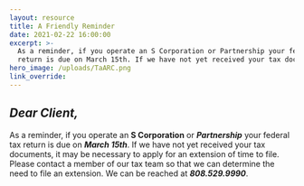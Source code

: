 ```yaml
---
layout: resource
title: A Friendly Reminder
date: 2021-02-22 16:00:00
excerpt: >-
  As a reminder, if you operate an S Corporation or Partnership your federal tax
  return is due on March 15th. If we have not yet received your tax documents...
hero_image: /uploads/TaARC.png
link_override:
---
```


## ***Dear Client,***

As a reminder, if you operate an **S Corporation** or ***Partnership*** your federal tax return is due on ***March 15th***. If we have not yet received your tax documents, it may be necessary to apply for an extension of time to file.&nbsp; Please contact a member of our tax team so that we can determine the need to file an extension. We can be reached at&nbsp;***808\.529.9990***.

&nbsp;
